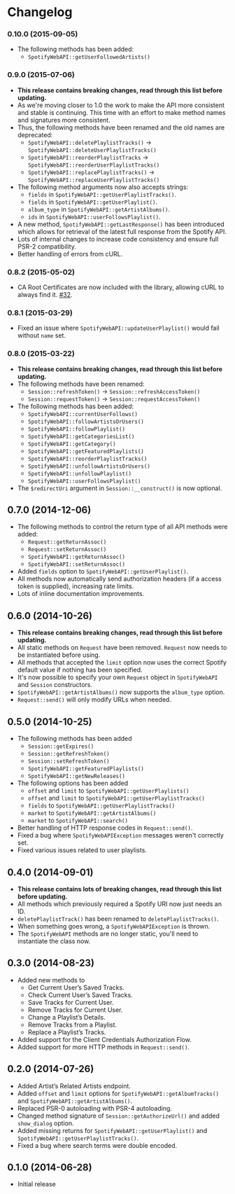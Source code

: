 # Changelog
### 0.10.0 (2015-09-05)
* The following methods has been added:
    * `SpotifyWebAPI::getUserFollowedArtists()`

### 0.9.0 (2015-07-06)
* **This release contains breaking changes, read through this list before updating.**
* As we're moving closer to 1.0 the work to make the API more consistent and stable is continuing. This time with an effort to make method names and signatures more consistent.
* Thus, the following methods have been renamed and the old names are deprecated:
    * `SpotifyWebAPI::deletePlaylistTracks()` -> `SpotifyWebAPI::deleteUserPlaylistTracks()`
    * `SpotifyWebAPI::reorderPlaylistTracks` -> `SpotifyWebAPI::reorderUserPlaylistTracks()`
    * `SpotifyWebAPI::replacePlaylistTracks()` -> `SpotifyWebAPI::replaceUserPlaylistTracks()`
* The following method arguments now also accepts strings:
    * `fields` in `SpotifyWebAPI::getUserPlaylistTracks()`.
    * `fields` in `SpotifyWebAPI::getUserPlaylist()`.
    * `album_type` in `SpotifyWebAPI::getArtistAlbums()`.
    * `ids` in `SpotifyWebAPI::userFollowsPlaylist()`.
* A new method, `SpotifyWebAPI::getLastResponse()` has been introduced which allows for retrieval of the latest full response from the Spotify API.
* Lots of internal changes to increase code consistency and ensure full PSR-2 compatibility.
* Better handling of errors from cURL.

### 0.8.2 (2015-05-02)
* CA Root Certificates are now included with the library, allowing cURL to always find it. [#32](https://github.com/jwilsson/spotify-web-api-php/issues/32).

### 0.8.1 (2015-03-29)
* Fixed an issue where `SpotifyWebAPI::updateUserPlaylist()` would fail without `name` set.

### 0.8.0 (2015-03-22)
* **This release contains breaking changes, read through this list before updating.**
* The following methods have been renamed:
    * `Session::refreshToken()` -> `Session::refreshAccessToken()`
    * `Session::requestToken()` -> `Session::requestAccessToken()`
* The following methods has been added:
    * `SpotifyWebAPI::currentUserFollows()`
    * `SpotifyWebAPI::followArtistsOrUsers()`
    * `SpotifyWebAPI::followPlaylist()`
    * `SpotifyWebAPI::getCategoriesList()`
    * `SpotifyWebAPI::getCategory()`
    * `SpotifyWebAPI::getFeaturedPlaylists()`
    * `SpotifyWebAPI::reorderPlaylistTracks()`
    * `SpotifyWebAPI::unfollowArtistsOrUsers()`
    * `SpotifyWebAPI::unfollowPlaylist()`
    * `SpotifyWebAPI::userFollowsPlaylist()`
* The `$redirectUri` argument in `Session::__construct()` is now optional.

## 0.7.0 (2014-12-06)
* The following methods to control the return type of all API methods were added:
    * `Request::getReturnAssoc()`
    * `Request::setReturnAssoc()`
    * `SpotifyWebAPI::getReturnAssoc()`
    * `SpotifyWebAPI::setReturnAssoc()`
* Added `fields` option to `SpotifyWebAPI::getUserPlaylist()`.
* All methods now automatically send authorization headers (if a access token is supplied), increasing rate limits.
* Lots of inline documentation improvements.

## 0.6.0 (2014-10-26)
* **This release contains breaking changes, read through this list before updating.**
* All static methods on `Request` have been removed. `Request` now needs to be instantiated before using.
* All methods that accepted the `limit` option now uses the correct Spotify default value if nothing has been specified.
* It's now possible to specify your own `Request` object in `SpotifyWebAPI` and `Session` constructors.
* `SpotifyWebAPI::getArtistAlbums()` now supports the `album_type` option.
* `Request::send()` will only modify URLs when needed.

## 0.5.0 (2014-10-25)
* The following methods has been added
    * `Session::getExpires()`
    * `Session::getRefreshToken()`
    * `Session::setRefreshToken()`
    * `SpotifyWebAPI::getFeaturedPlaylists()`
    * `SpotifyWebAPI::getNewReleases()`
* The following options has been added
    * `offset` and `limit` to `SpotifyWebAPI::getUserPlaylists()`
    * `offset` and `limit` to `SpotifyWebAPI::getUserPlaylistTracks()`
    * `fields` to `SpotifyWebAPI::getUserPlaylistTracks()`
    * `market` to `SpotifyWebAPI::getArtistAlbums()`
    * `market` to `SpotifyWebAPI::search()`
* Better handling of HTTP response codes in `Request::send()`.
* Fixed a bug where `SpotifyWebAPIException` messages weren't correctly set.
* Fixed various issues related to user playlists.

## 0.4.0 (2014-09-01)
* **This release contains lots of breaking changes, read through this list before updating.**
* All methods which previously required a Spotify URI now just needs an ID.
* `deletePlaylistTrack()` has been renamed to `deletePlaylistTracks()`.
* When something goes wrong, a `SpotifyWebAPIException` is thrown.
* The `SpotifyWebAPI` methods are no longer static, you'll need to instantiate the class now.

## 0.3.0 (2014-08-23)
* Added new methods to
    * Get Current User’s Saved Tracks.
    * Check Current User’s Saved Tracks.
    * Save Tracks for Current User.
    * Remove Tracks for Current User.
    * Change a Playlist’s Details.
    * Remove Tracks from a Playlist.
    * Replace a Playlist’s Tracks.
* Added support for the Client Credentials Authorization Flow.
* Added support for more HTTP methods in `Request::send()`.

## 0.2.0 (2014-07-26)
* Added Artist’s Related Artists endpoint.
* Added `offset` and `limit` options for `SpotifyWebAPI::getAlbumTracks()` and `SpotifyWebAPI::getArtistAlbums()`.
* Replaced PSR-0 autoloading with PSR-4 autoloading.
* Changed method signature of `Session::getAuthorizeUrl()` and added `show_dialog` option.
* Added missing returns for `SpotifyWebAPI::getUserPlaylist()` and `SpotifyWebAPI::getUserPlaylistTracks()`.
* Fixed a bug where search terms were double encoded.

## 0.1.0 (2014-06-28)
* Initial release

